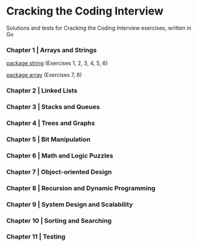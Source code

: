 # Cracking the Coding Interview

Solutions and tests for Cracking the Coding Interview exercises, written in Go

### Chapter 1 | Arrays and Strings

[package string](https://github.com/nikovacevic/ctci/blob/master/string/string.go) (Exercises 1, 2, 3, 4, 5, 6)

[package array](https://github.com/nikovacevic/ctci/blob/master/array/array.go) (Exercises 7, 8)

### Chapter 2 | Linked Lists

### Chapter 3 | Stacks and Queues

### Chapter 4 | Trees and Graphs

### Chapter 5 | Bit Manipulation

### Chapter 6 | Math and Logic Puzzles

### Chapter 7 | Object-oriented Design

### Chapter 8 | Recursion and Dynamic Programming

### Chapter 9 | System Design and Scalability

### Chapter 10 | Sorting and Searching

### Chapter 11 | Testing
